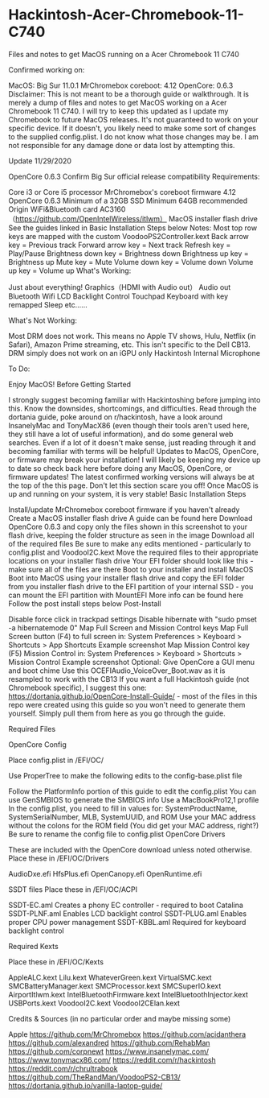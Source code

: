 # Hackintosh-Acer-Chromebook-11-C740
Files and notes to get MacOS running on a Acer Chromebook 11 C740

Confirmed working on:

MacOS: Big Sur 11.0.1
MrChromebox coreboot: 4.12
OpenCore: 0.6.3
Disclaimer: This is not meant to be a thorough guide or walkthrough. It is merely a dump of files and notes to get MacOS working on a Acer Chromebook 11 C740. I will try to keep this updated as I update my Chromebook to future MacOS releases. It's not guaranteed to work on your specific device. If it doesn't, you likely need to make some sort of changes to the supplied config.plist. I do not know what those changes may be. I am not responsible for any damage done or data lost by attempting this.

Update 11/29/2020

OpenCore 0.6.3
Confirm Big Sur official release compatibility
Requirements:

Core i3 or Core i5 processor
MrChromebox's coreboot firmware 4.12
OpenCore 0.6.3
Minimum of a 32GB SSD
Minimum 64GB recommended
Origin WiFi&Bluetooth card AC3160（https://github.com/OpenIntelWireless/itlwm）
MacOS installer flash drive
See the guides linked in Basic Installation Steps below
Notes:
Most top row keys are mapped with the custom VoodooPS2Controller.kext
Back arrow key = Previous track
Forward arrow key = Next track
Refresh key = Play/Pause
Brightness down key = Brightness down
Brightness up key = Brightness up
Mute key = Mute
Volume down key = Volume down
Volume up key = Volume up
What's Working:

Just about everything!
Graphics（HDMI with Audio out）
Audio out
Bluetooth
Wifi
LCD Backlight Control
Touchpad
Keyboard with key remapped
Sleep
etc……

What's Not Working:

Most DRM does not work. This means no Apple TV shows, Hulu, Netflix (in Safari), Amazon Prime streaming, etc.
This isn't specific to the Dell CB13. DRM simply does not work on an iGPU only Hackintosh
Internal Microphone

To Do:

Enjoy MacOS!
Before Getting Started

I strongly suggest becoming familiar with Hackintoshing before jumping into this. Know the downsides, shortcomings, and difficulties. Read through the dortania guide, poke around on r/hackintosh, have a look around InsanelyMac and TonyMacX86 (even though their tools aren't used here, they still have a lot of useful information), and do some general web searches. Even if a lot of it doesn't make sense, just reading through it and becoming familiar with terms will be helpful!
Updates to MacOS, OpenCore, or firmware may break your installation! I will likely be keeping my device up to date so check back here before doing any MacOS, OpenCore, or firmware updates! The latest confirmed working versions will always be at the top of the this page.
Don't let this section scare you off! Once MacOS is up and running on your system, it is very stable!
Basic Installation Steps

Install/update MrChromebox coreboot firmware if you haven't already
Create a MacOS installer flash drive
A guide can be found here
Download OpenCore 0.6.3 and copy only the files shown in this screenshot to your flash drive, keeping the folder structure as seen in the image
Download all of the required files
Be sure to make any edits mentioned - particularly to config.plist and VoodooI2C.kext
Move the required files to their appropriate locations on your installer flash drive
Your EFI folder should look like this - make sure all of the files are there 
Boot to your installer and install MacOS
Boot into MacOS using your installer flash drive and copy the EFI folder from you installer flash drive to the EFI partition of your internal SSD - you can mount the EFI partition with MountEFI
More info can be found here
Follow the post install steps below
Post-Install

Disable force click in trackpad settings
Disable hibernate with "sudo pmset -a hibernatemode 0"
Map Full Screen and Mission Control keys
Map Full Screen button (F4) to full screen in: System Preferences > Keyboard > Shortcuts > App Shortcuts
Example screenshot
Map Mission Control key (F5) Mission Control in: System Preferences > Keyboard > Shortcuts > Mission Control
Example screenshot
Optional: Give OpenCore a GUI menu and boot chime
Use this OCEFIAudio_VoiceOver_Boot.wav as it is resampled to work with the CB13
If you want a full Hackintosh guide (not Chromebook specific), I suggest this one: https://dortania.github.io/OpenCore-Install-Guide/ - most of the files in this repo were created using this guide so you won't need to generate them yourself. Simply pull them from here as you go through the guide.

Required Files

OpenCore Config

Place config.plist in /EFI/OC/

Use ProperTree to make the following edits to the config-base.plist file

Follow the PlatformInfo portion of this guide to edit the config.plist
You can use GenSMBIOS to generate the SMBIOS info
Use a MacBookPro12,1 profile
In the config.plist, you need to fill in values for: SystemProductName, SystemSerialNumber, MLB, SystemUUID, and ROM
Use your MAC address without the colons for the ROM field (You did get your MAC address, right?)
Be sure to rename the config file to config.plist
OpenCore Drivers

These are included with the OpenCore download unless noted otherwise. Place these in /EFI/OC/Drivers

AudioDxe.efi
HfsPlus.efi
OpenCanopy.efi
OpenRuntime.efi

SSDT files
Place these in /EFI/OC/ACPI

SSDT-EC.aml
Creates a phony EC controller - required to boot Catalina
SSDT-PLNF.aml
Enables LCD backlight control
SSDT-PLUG.aml
Enables proper CPU power management
SSDT-KBBL.aml
Required for keyboard backlight control

Required Kexts

Place these in /EFI/OC/Kexts

AppleALC.kext
Lilu.kext
WhateverGreen.kext
VirtualSMC.kext
SMCBatteryManager.kext
SMCProcessor.kext
SMCSuperIO.kext
AirportItlwm.kext
IntelBluetoothFirmware.kext
IntelBluetoothInjector.kext
USBPorts.kext
VoodooI2C.kext
VoodooI2CElan.kext



Credits & Sources (in no particular order and maybe missing some)

Apple
https://github.com/MrChromebox
https://github.com/acidanthera
https://github.com/alexandred
https://github.com/RehabMan
https://github.com/corpnewt
https://www.insanelymac.com/
https://www.tonymacx86.com/
https://reddit.com/r/hackintosh
https://reddit.com/r/chrultrabook
https://github.com/TheRandMan/VoodooPS2-CB13/
https://dortania.github.io/vanilla-laptop-guide/
